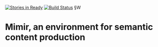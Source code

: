 [![Stories in Ready](https://badge.waffle.io/ryansroberts/linkeddata.png?label=ready&title=Ready)](https://waffle.io/ryansroberts/linkeddata)
[![Build Status](http://178.62.104.215/api/badge/github.com/ryansroberts/linkeddata/status.svg?branch=master)](http://178.62.104.215/github.com/ryansroberts/linkeddata)
§W
# Mimir, an environment for semantic content production 

